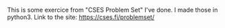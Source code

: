 This is some exercice from "CSES Problem Set" I've done.
I made those in python3.
Link to the site:
https://cses.fi/problemset/
